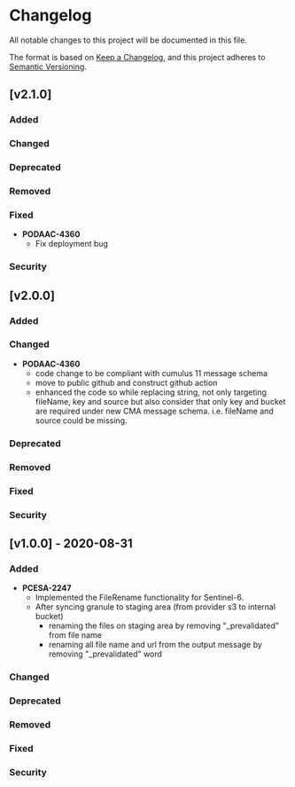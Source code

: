 # Changelog

All notable changes to this project will be documented in this file.

The format is based on [Keep a Changelog](http://keepachangelog.com/en/1.0.0/),
and this project adheres to [Semantic Versioning](https://semver.org/spec/v2.0.0.html).

## [v2.1.0] 

### Added
### Changed
### Deprecated
### Removed
### Fixed
- **PODAAC-4360**
  - Fix deployment bug
### Security

## [v2.0.0] 

### Added
### Changed
- **PODAAC-4360**
  - code change to be compliant with cumulus 11 message schema
  - move to public github and construct github action 
  - enhanced the code so while replacing string, not only targeting fileName, key and source
    but also consider that only key and bucket are required under new CMA message schema. 
    i.e. fileName and source could be missing.

### Deprecated
### Removed
### Fixed
### Security

## [v1.0.0] - 2020-08-31

### Added

- **PCESA-2247**
  - Implemented the FileRename functionality for Sentinel-6. 
  - After syncing granule to staging area (from provider s3 to internal bucket)
    - renaming the files on staging area by removing "_prevalidated" from file name
    - renaming all file name and url from the output message by removing "_prevalidated" word

### Changed
### Deprecated
### Removed
### Fixed
### Security

